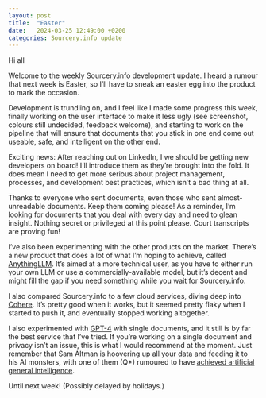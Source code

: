 ```yaml
---
layout: post
title:  "Easter"
date:   2024-03-25 12:49:00 +0200
categories: Sourcery.info update
---
```

Hi all

Welcome to the weekly Sourcery.info development update. I heard a rumour that next week is Easter, so I’ll have to sneak an easter egg into the product to mark the occasion.

Development is trundling on, and I feel like I made some progress this week, finally working on the user interface to make it less ugly (see screenshot, colours still undecided, feedback welcome), and starting to work on the pipeline that will ensure that documents that you stick in one end come out useable, safe, and intelligent on the other end. 

Exciting news: After reaching out on LinkedIn, I we should be getting new developers on board! I’ll introduce them as they’re brought into the fold. It does mean I need to get more serious about project management, processes, and development best practices, which isn’t a bad thing at all. 

Thanks to everyone who sent documents, even those who sent almost-unreadable documents. Keep them coming please! As a reminder, I’m looking for documents that you deal with every day and need to glean insight. Nothing secret or privileged at this point please. Court transcripts are proving fun!

I’ve also been experimenting with the other products on the market. There’s a new product that does a lot of what I’m hoping to achieve, called [AnythingLLM](https://useanything.com/download). It’s aimed at a more technical user, as you have to either run your own LLM or use a commercially-available model, but it’s decent and might fill the gap if you need something while you wait for Sourcery.info. 

I also compared Sourcery.info to a few cloud services, diving deep into [Cohere](https://cohere.com/). It’s pretty good when it works, but it seemed pretty flaky when I started to push it, and eventually stopped working altogether.

I also experimented with [GPT-4](https://chat.openai.com/) with single documents, and it still is by far the best service that I’ve tried. If you’re working on a single document and privacy isn’t an issue, this is what I would recommend at the moment. Just remember that Sam Altman is hoovering up all your data and feeding it to his AI monsters, with one of them (Q*) rumoured to have [achieved artificial general intelligence](https://www.youtube.com/watch?v=9gdiqTJNeEc). 

Until next week! (Possibly delayed by holidays.)